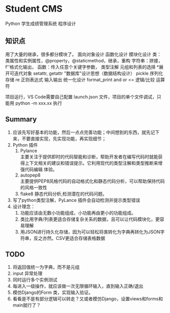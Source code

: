 # Student CMS

Python 学生成绩管理系统 程序设计

## 知识点

用了大量的继承，很多都分模块了。
面向对象设计
函数化设计
模块化设计
类：类属性和实例属性，@property，@staticmethod，继承，重构
字符串：拼接，f''格式化输出，
函数：传入任意个关键字参数，
类型注解
元组和列表的选择
*展开可迭代对象
setattr, getattr
"数据库"设计思想（数据结构设计）
pickle 序列化存储
re 正则表达式
输入输出
统一化设计 format_print
and or <= 逻辑/比较 运算符

项目运行，VS Code需要自己配置 launch.json 文件，项目的单个文件调试，只能用 python -m xxx.xx 执行

## Summary

1. 应该先写好基本的功能，然后一点点完善功能；中间想到的东西，就先记下来，不要直接实现，先实现功能，再实现细节；
2. Python 插件
   1. Pylance  
    主要关注于提供即时的代码智能和诊断，帮助开发者在编写代码时就能获得上下文相关的建议和错误提示。它利用现代的类型注解和类型推断来增强代码编辑 体验。
   2. autopep8  
    主要提供PEP8风格代码的自动格式化和静态代码分析，可以帮助保持代码的风格一致性
   3. flake8
    静态代码分析,检测潜在的代码问题。
3. 写了python类型注解，PyLance 插件会自动检测并提示类型错误
4. 设计理念：
   1. 功能应该由无数小功能组成，小功能再由更小的功能组成。
   2. 类比用字典/列表更适合存储复杂关系的数据，且可以让代码模块化，更容易理解
   3. 用JSON进行持久化存储，因为可以轻松将类转化为字典再转化为JSON字符串，反之亦然。CSV更适合存储表格数据

## TODO

1. 将返回值统一为字典，而不是元组
2. input 异常处理
3. 同时运行多个实例测试
4. 每进入一级操作，就应该做一次无限循环输入，直到输入正确/退出
5. 模仿Django的Form 类，实现输入验证。
6. 看看是不是有部分逻辑可以转走？又或者模仿Django，设置views和forms和main就行了？
